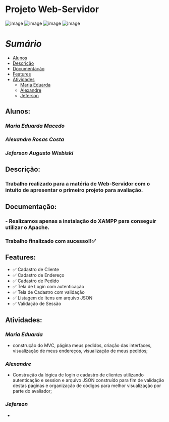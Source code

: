 # **Projeto Web-Servidor**
![image](https://img.shields.io/badge/PHP-777BB4?style=for-the-badge&logo=php&logoColor=white) ![image](https://img.shields.io/badge/JavaScript-F7DF1E?style=for-the-badge&logo=javascript&logoColor=black) ![image](https://img.shields.io/badge/CSS-239120?&style=for-the-badge&logo=css3&logoColor=white) ![image](https://img.shields.io/badge/HTML-239120?style=for-the-badge&logo=html5&logoColor=white)


*Sumário*
=================
<!--ts-->
   * [Alunos](#alunos)
   * [Descrição](#descrição)
   * [Documentação](#documentação)
   * [Features](#features)
   * [Atividades](#atividades)
      * [Maria Eduarda](#maria-eduarda)
      * [Alexandre](#alexandre)
      * [Jeferson](#jeferson)
<!--te-->

## Alunos:
### *Maria Eduarda Macedo*
### *Alexandre Rosas Costa*
### *Jeferson Augusto Wisbiski*  


## Descrição:
### Trabalho realizado para a matéria de Web-Servidor com o intuito de apresentar o primeiro projeto para avaliação. 



## Documentação:
### - Realizamos apenas a instalação do XAMPP para conseguir utilizar o Apache.

### Trabalho finalizado com sucesso!!:white_check_mark:

## Features:

- :white_check_mark: Cadastro de Cliente
- :white_check_mark: Cadastro de Endereço
- :white_check_mark: Cadastro de Pedido
- :white_check_mark: Tela de Login com autenticação
- :white_check_mark: Tela de Cadastro com validação
- :white_check_mark: Listagem de Itens em arquivo JSON
- :white_check_mark: Validação de Sessão

## Atividades:

### *Maria Eduarda*
- construção do MVC, página meus pedidos, criação das interfaces, visualização de meus endereços, visualização de meus pedidos;

### *Alexandre*
- Construção da lógica de login e cadastro de clientes utilizando autenticação e session e arquivo JSON construído para fim de validação destas páginas e organização de códigos para melhor visualização por parte do avaliador;

### *Jeferson* 
- 
